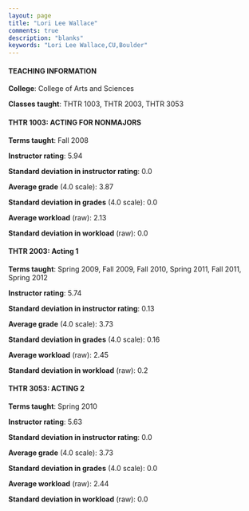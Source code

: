 ```yaml
---
layout: page
title: "Lori Lee Wallace" 
comments: true
description: "blanks"
keywords: "Lori Lee Wallace,CU,Boulder"
---
```

<head>
<script src="https://ajax.googleapis.com/ajax/libs/jquery/2.1.3/jquery.min.js"></script>
<script src="https://dl.dropboxusercontent.com/s/pc42nxpaw1ea4o9/highcharts.js?dl=0"></script>
<!-- <script src="../assets/js/highcharts.js"></script> -->
<style type="text/css">@font-face {
	font-family: "Bebas Neue";
	src: url(https://www.filehosting.org/file/details/544349/BebasNeue Regular.otf) format("opentype");
	}
	h1.Bebas { 
		font-family: "Bebas Neue", Verdana, Tahoma;
	}
</style>
</head>
	   
#### TEACHING INFORMATION

**College**: College of Arts and Sciences

**Classes taught**: THTR 1003, THTR 2003, THTR 3053

#### THTR 1003: ACTING FOR NONMAJORS

**Terms taught**: Fall 2008

**Instructor rating**: 5.94

**Standard deviation in instructor rating**: 0.0

**Average grade** (4.0 scale): 3.87

**Standard deviation in grades** (4.0 scale): 0.0

**Average workload** (raw): 2.13

**Standard deviation in workload** (raw): 0.0

#### THTR 2003: Acting 1

**Terms taught**: Spring 2009, Fall 2009, Fall 2010, Spring 2011, Fall 2011, Spring 2012

**Instructor rating**: 5.74

**Standard deviation in instructor rating**: 0.13

**Average grade** (4.0 scale): 3.73

**Standard deviation in grades** (4.0 scale): 0.16

**Average workload** (raw): 2.45

**Standard deviation in workload** (raw): 0.2

#### THTR 3053: ACTING 2

**Terms taught**: Spring 2010

**Instructor rating**: 5.63

**Standard deviation in instructor rating**: 0.0

**Average grade** (4.0 scale): 3.73

**Standard deviation in grades** (4.0 scale): 0.0

**Average workload** (raw): 2.44

**Standard deviation in workload** (raw): 0.0

